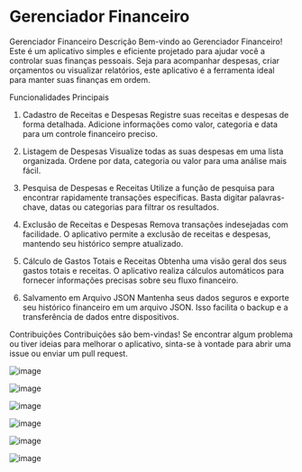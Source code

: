 # Gerenciador Financeiro 

Gerenciador Financeiro
Descrição
Bem-vindo ao Gerenciador Financeiro! Este é um aplicativo simples e eficiente projetado para ajudar você a controlar suas finanças pessoais. Seja para acompanhar despesas, criar orçamentos ou visualizar relatórios, este aplicativo é a ferramenta ideal para manter suas finanças em ordem.


 Funcionalidades Principais
1. Cadastro de Receitas e Despesas
Registre suas receitas e despesas de forma detalhada. Adicione informações como valor, categoria e data para um controle financeiro preciso.

2. Listagem de Despesas
Visualize todas as suas despesas em uma lista organizada. Ordene por data, categoria ou valor para uma análise mais fácil.

3. Pesquisa de Despesas e Receitas
Utilize a função de pesquisa para encontrar rapidamente transações específicas. Basta digitar palavras-chave, datas ou categorias para filtrar os resultados.

4. Exclusão de Receitas e Despesas
Remova transações indesejadas com facilidade. O aplicativo permite a exclusão de receitas e despesas, mantendo seu histórico sempre atualizado.

5. Cálculo de Gastos Totais e Receitas
Obtenha uma visão geral dos seus gastos totais e receitas. O aplicativo realiza cálculos automáticos para fornecer informações precisas sobre seu fluxo financeiro.

6. Salvamento em Arquivo JSON
Mantenha seus dados seguros e exporte seu histórico financeiro em um arquivo JSON. Isso facilita o backup e a transferência de dados entre dispositivos.


Contribuições
Contribuições são bem-vindas! Se encontrar algum problema ou tiver ideias para melhorar o aplicativo, sinta-se à vontade para abrir uma issue ou enviar um pull request.

![image](https://github.com/leonesslv/Gerenciador-Financeiro-/assets/50273318/ac2c2eb3-9b14-4758-946e-c81d7d21fb4b)


![image](https://github.com/leonesslv/Gerenciador-Financeiro-/assets/50273318/7d2de20e-4014-4896-9a9e-4ab18dc11703)


![image](https://github.com/leonesslv/Gerenciador-Financeiro-/assets/50273318/f5068516-5221-486f-8be0-8ec464a80f9b)

![image](https://github.com/leonesslv/Gerenciador-Financeiro-/assets/50273318/0ee41e79-7aad-4744-8f7e-1f0a08c26d37)


![image](https://github.com/leonesslv/Gerenciador-Financeiro-/assets/50273318/64d8e372-2c18-4070-b74d-b96aaac23743)


![image](https://github.com/leonesslv/Gerenciador-Financeiro-/assets/50273318/74eca06b-4846-446a-b67a-bf79c74efe24)


